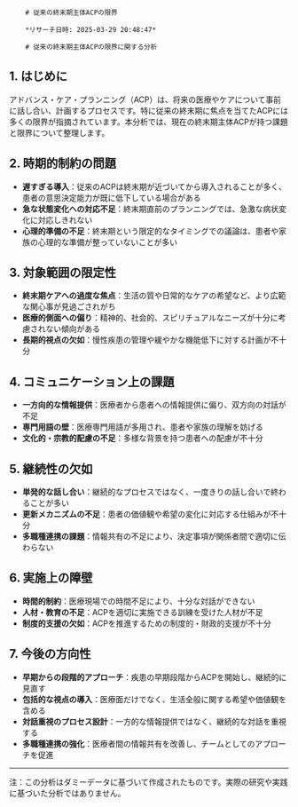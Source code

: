 
        # 従来の終末期主体ACPの限界
        
        *リサーチ日時: 2025-03-29 20:48:47*
        
        # 従来の終末期主体ACPの限界に関する分析

## 1. はじめに

アドバンス・ケア・プランニング（ACP）は、将来の医療やケアについて事前に話し合い、計画するプロセスです。特に従来の終末期に焦点を当てたACPには多くの限界が指摘されています。本分析では、現在の終末期主体ACPが持つ課題と限界について整理します。

## 2. 時期的制約の問題

* **遅すぎる導入**：従来のACPは終末期が近づいてから導入されることが多く、患者の意思決定能力が既に低下している場合がある
* **急な状態変化への対応不足**：終末期直前のプランニングでは、急激な病状変化に対応しきれない
* **心理的準備の不足**：終末期という限定的なタイミングでの議論は、患者や家族の心理的な準備が整っていないことが多い

## 3. 対象範囲の限定性

* **終末期ケアへの過度な焦点**：生活の質や日常的なケアの希望など、より広範な関心事が見過ごされがち
* **医療的側面への偏り**：精神的、社会的、スピリチュアルなニーズが十分に考慮されない傾向がある
* **長期的視点の欠如**：慢性疾患の管理や緩やかな機能低下に対する計画が不十分

## 4. コミュニケーション上の課題

* **一方向的な情報提供**：医療者から患者への情報提供に偏り、双方向の対話が不足
* **専門用語の壁**：医療専門用語が多用され、患者や家族の理解を妨げる
* **文化的・宗教的配慮の不足**：多様な背景を持つ患者への配慮が不十分

## 5. 継続性の欠如

* **単発的な話し合い**：継続的なプロセスではなく、一度きりの話し合いで終わることが多い
* **更新メカニズムの不足**：患者の価値観や希望の変化に対応する仕組みが不十分
* **多職種連携の課題**：情報共有の不足により、決定事項が関係者間で適切に伝わらない

## 6. 実施上の障壁

* **時間的制約**：医療現場での時間不足により、十分な対話ができない
* **人材・教育の不足**：ACPを適切に実施できる訓練を受けた人材が不足
* **制度的支援の欠如**：ACPを推進するための制度的・財政的支援が不十分

## 7. 今後の方向性

* **早期からの段階的アプローチ**：疾患の早期段階からACPを開始し、継続的に見直す
* **包括的な視点の導入**：医療面だけでなく、生活全般に関する希望や価値観を含める
* **対話重視のプロセス設計**：一方的な情報提供ではなく、継続的な対話を重視する
* **多職種連携の強化**：医療者間の情報共有を改善し、チームとしてのアプローチを促進

---

注：この分析はダミーデータに基づいて作成されたものです。実際の研究や実践に基づいた分析ではありません。